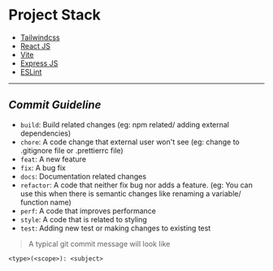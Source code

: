 # Project Stack

- [Tailwindcss](https://tailwindcss.com/docs/installation)  
- [React JS](https://react.dev/learn)
- [Vite](https://vitejs.dev/guide/)
- [Express JS](https://expressjs.com/)
- [ESLint](https://eslint.org/)

-----

## ***Commit Guideline***

- `build`: Build related changes (eg: npm related/ adding external dependencies)
- `chore`: A code change that external user won't see (eg: change to .gitignore file or .prettierrc file)
- `feat`: A new feature
- `fix`: A bug fix
- `docs`: Documentation related changes
- `refactor`: A code that neither fix bug nor adds a feature. (eg: You can use this when there is semantic changes like renaming a variable/ function name)
- `perf`: A code that improves performance
- `style`: A code that is related to styling
- `test`: Adding new test or making changes to existing test

> A typical git commit message will look like  

```
<type>(<scope>): <subject>
```
